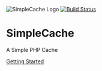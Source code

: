 ![SimpleCache Logo](http://i.imgur.com/75J9qAc.png)
[![Build Status](https://travis-ci.org/J0sh0nat0r/SimpleCache.svg?branch=master)](https://travis-ci.org/J0sh0nat0r/SimpleCache)<br>
# SimpleCache
A Simple PHP Cache

[Getting Started](https://github.com/J0sh0nat0r/SimpleCache/wiki/Getting-Started)
